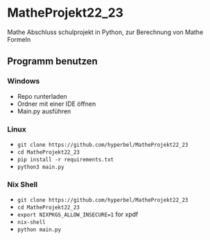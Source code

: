 # MatheProjekt22_23
Mathe Abschluss schulprojekt in Python, zur Berechnung von Mathe Formeln 

## Programm benutzen
### Windows
* Repo runterladen
* Ordner mit einer IDE öffnen 
* Main.py ausführen

### Linux
* `git clone https://github.com/hyperbel/MatheProjekt22_23`
* `cd MatheProjekt22_23`
*  `pip install -r requirements.txt`
*  `python3 main.py`

### Nix Shell
* `git clone https://github.com/hyperbel/MatheProjekt22_23`
* `cd MatheProjekt22_23`
* `export NIXPKGS_ALLOW_INSECURE=1` for xpdf
* `nix-shell`
* `python main.py`